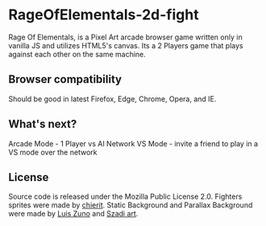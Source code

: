 # RageOfElementals-2d-fight
Rage Of Elementals, is a Pixel Art arcade browser game written only in vanilla JS and utilizes HTML5's canvas. 
Its a 2 Players game that plays against each other on the same machine. 

## Browser compatibility

Should be good in latest Firefox, Edge, Chrome, Opera, and IE.

## What's next?
Arcade Mode - 1 Player vs AI 
Network VS Mode - invite a friend to play in a VS mode over the network

## License

Source code is released under the Mozilla Public License 2.0.
Fighters sprites were made by [chierit](https://chierit.itch.io/).
Static Background and Parallax Background were made by [Luis Zuno](https://ansimuz.itch.io/) and [Szadi art](https://szadiart.itch.io/).